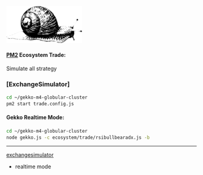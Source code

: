 <img src="https://github.com/universalbit-dev/gekko-m4/blob/master/images/snail.png" width="200" />

#### [PM2](https://pm2.io/docs/runtime/guide/process-management/) Ecosystem Trade: 
Simulate all strategy 
### [ExchangeSimulator]
```bash
cd ~/gekko-m4-globular-cluster
pm2 start trade.config.js
```

#### Gekko Realtime Mode:

```bash
cd ~/gekko-m4-globular-cluster
node gekko.js -c ecosystem/trade/rsibullbearadx.js -b
```
---

[exchangesimulator](https://github.com/universalbit-dev/gekko-m4/blob/master/ecosystem/trade/rsibullbearadx.js)
* realtime mode 
